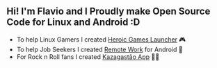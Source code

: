 ## Hi! I'm Flavio and I Proudly make Open Source Code for Linux and Android :D
- To help Linux Gamers I created [Heroic Games Launcher](https://github.com/flavioislima/HeroicGamesLauncher) 🎮 
- To help Job Seekers I created [Remote Work](https://play.google.com/store/apps/details?id=com.remotework) for Android 📱
- For Rock n Roll fans I created [Kazagastão App](https://play.google.com/store/apps/details?id=com.kazagastao) 🤘🏽

